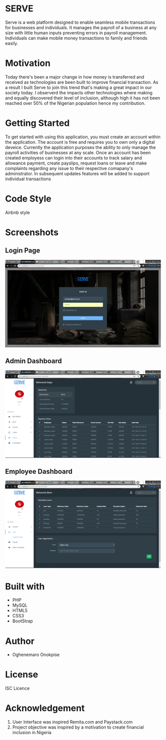 # SERVE
Serve is a web platform designed to enable seamless mobile transactions for businesses and individuals. It manages the payroll of a business at any size with little human inputs preventing errors in payroll management. Individuals can make mobile money transactions to family and friends easily. 

# Motivation
Today there's been a major change in how money is transferred and received as technologies are been built to improve financial transaction. As a result I built Serve to join this trend that's making a great impact in our society today. I observerd the impacts other technologies where making and equally discovered their level of inclusion, although high it has not been reached over 50% of the Nigerian population hence my contribution.

# Getting Started
To get started with using this application, you must create an account within the application. The account is free and requires you to own only a digital deveice. Currently the application purposes the ability to only manage the payroll activities of businesses at any scale. Once an account has been created employess can login into their accounts to track salary and allowance payment, create payslips, request loans or leave and make complaints regarding any issue to their respective comapany's administrator. In subsequent updates features will be added to support individual transactions

# Code Style
Airbnb style

# Screenshots

## Login Page
![Alt text](screenshots/loginPage.png?raw=true "Login Page")
## Admin Dashboard
![Alt text](screenshots/adminDashboard.png?raw=true "Admin Dashboard")
## Employee Dashboard
![Alt text](screenshots/employeeDashboard.png?raw=true "Employee Dashboard")

# Built with
- PHP
- MySQL
- HTML5
- CSS3
- BootStrap

# Author
- Oghenemaro Onokpise

# License
ISC Licence

# Acknowledgement
1. User Interface was inspired Remita.com and Paystack.com
2. Project objective was inspired by a motivation to create financial inclusion in Nigeria
